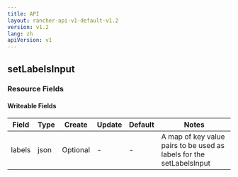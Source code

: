 ```yaml
---
title: API
layout: rancher-api-v1-default-v1.2
version: v1.2
lang: zh
apiVersion: v1
---
```


## setLabelsInput



### Resource Fields

#### Writeable Fields

Field | Type | Create | Update | Default | Notes
---|---|---|---|---|---
labels | json | Optional | - | - | A map of key value pairs to be used as labels for the setLabelsInput



<br>
